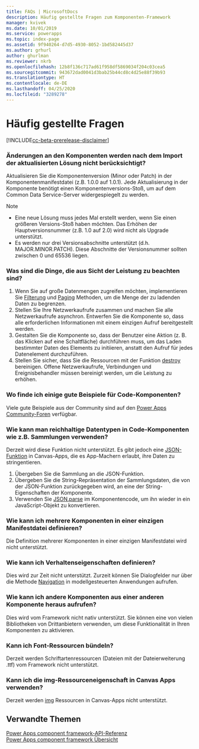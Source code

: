 ```yaml
---
title: FAQs | MicrosoftDocs
description: Häufig gestellte Fragen zum Komponenten-Framework
manager: kvivek
ms.date: 10/01/2019
ms.service: powerapps
ms.topic: index-page
ms.assetid: 9f940264-d7d5-4930-8052-1bd582445d37
ms.author: grhurl
author: ghurlman
ms.reviewer: nkrb
ms.openlocfilehash: 12b8f136c717ad61f958df5869034f204c03cea5
ms.sourcegitcommit: 943672dad0041d3bab25b44cd8c4d25e88f39b93
ms.translationtype: HT
ms.contentlocale: de-DE
ms.lasthandoff: 04/25/2020
ms.locfileid: "3289278"
---
```

# <a name="faqs"></a>Häufig gestellte Fragen

[!INCLUDE[cc-beta-prerelease-disclaimer](../../includes/cc-beta-prerelease-disclaimer.md)]

### <a name="component-changes-are-not-reflected-after-the-updated-solution-import"></a>Änderungen an den Komponenten werden nach dem Import der aktualisierten Lösung nicht berücksichtigt?

Aktualisieren Sie die Komponentenversion (Minor oder Patch) in der Komponentenmanifestdatei (z.B. 1.0.0 auf 1.0.1). Jede Aktualisierung in der Komponente benötigt einen Komponentenversions-Stoß, um auf dem Common Data Service-Server widergespiegelt zu werden.

> [!NOTE]
> - Eine neue Lösung muss jedes Mal erstellt werden, wenn Sie einen größeren Versions-Stoß haben möchten. Das Erhöhen der Hauptversionsnummer (z.B. 1.0 auf 2.0) wird nicht als Upgrade unterstützt.
> - Es werden nur drei Versionsabschnitte unterstützt (d.h. MAJOR.MINOR.PATCH). Diese Abschnitte der Versionsnummer sollten zwischen 0 und 65536 liegen.

### <a name="what-are-the-things-to-be-considered-from-a-performance-perspective"></a>Was sind die Dinge, die aus Sicht der Leistung zu beachten sind?

1. Wenn Sie auf große Datenmengen zugreifen möchten, implementieren Sie [Filterung](reference/filtering.md) und [Paging](reference/paging.md) Methoden, um die Menge der zu ladenden Daten zu begrenzen.
2. Stellen Sie Ihre Netzwerkaufrufe zusammen und machen Sie alle Netzwerkaufrufe asynchron. Entwerfen Sie die Komponente so, dass alle erforderlichen Informationen mit einem einzigen Aufruf bereitgestellt werden. 
3. Gestalten Sie die Komponente so, dass der Benutzer eine Aktion (z. B. das Klicken auf eine Schaltfläche) durchführen muss, um das Laden bestimmter Daten des Elements zu initiieren, anstatt den Aufruf für jedes Datenelement durchzuführen.
4. Stellen Sie sicher, dass Sie die Ressourcen mit der Funktion [destroy](reference/control/destroy.md) bereinigen. Offene Netzwerkaufrufe, Verbindungen und Ereignisbehandler müssen bereinigt werden, um die Leistung zu erhöhen.

### <a name="where-can-i-find-some-good-examples-of-code-components"></a>Wo finde ich einige gute Beispiele für Code-Komponenten?

Viele gute Beispiele aus der Community sind auf den [Power Apps Community-Foren](https://powerusers.microsoft.com/t5/Power-Apps-Component-Framework/Community-content-sample-components-blogs-etc-Link-to-this-page/td-p/280710) verfügbar.

### <a name="how-to-use-rich-data-types-in-code-components-such-as-collections"></a>Wie kann man reichhaltige Datentypen in Code-Komponenten wie z.B. Sammlungen verwenden?

Derzeit wird diese Funktion nicht unterstützt. Es gibt jedoch eine [JSON-Funktion](https://docs.microsoft.com/powerapps/maker/canvas-apps/functions/function-json) in Canvas-Apps, die es App-Machern erlaubt, ihre Daten zu stringentieren.

1. Übergeben Sie die Sammlung an die JSON-Funktion.
2. Übergeben Sie die String-Repräsentation der Sammlungsdaten, die von der JSON-Funktion zurückgegeben wird, an eine der String-Eigenschaften der Komponente.
3. Verwenden Sie [JSON.parse](https://developer.mozilla.org/en-US/docs/Web/JavaScript/Reference/Global_Objects/JSON/parse) im Komponentencode, um ihn wieder in ein JavaScript-Objekt zu konvertieren.

### <a name="how-can-i-define-multiple-components-in-a-single-manifest-file"></a>Wie kann ich mehrere Komponenten in einer einzigen Manifestdatei definieren?

Die Definition mehrerer Komponenten in einer einzigen Manifestdatei wird nicht unterstützt. 

### <a name="how-can-i-define-behavior-properties"></a>Wie kann ich Verhaltenseigenschaften definieren?

Dies wird zur Zeit nicht unterstützt. Zurzeit können Sie Dialogfelder nur über die Methode [Navigation](reference/navigation.md) in modellgesteuerten Anwendungen aufrufen.

### <a name="how-can-i-call-other-components-from-within-another-component"></a>Wie kann ich andere Komponenten aus einer anderen Komponente heraus aufrufen?

Dies wird vom Framework nicht nativ unterstützt. Sie können eine von vielen Bibliotheken von Drittanbietern verwenden, um diese Funktionalität in Ihren Komponenten zu aktivieren.

### <a name="can-i-bundle-font-resources"></a>Kann ich Font-Ressourcen bündeln?

Derzeit werden Schriftartenressourcen (Dateien mit der Dateierweiterung .ttf) vom Framework nicht unterstützt.

### <a name="can-i-use-img-resource-property-in-canvas-apps"></a>Kann ich die img-Ressourceneigenschaft in Canvas Apps verwenden?

Derzeit werden [img](manifest-schema-reference/img.md) Ressourcen in Canvas-Apps nicht unterstützt.

## <a name="related-topics"></a>Verwandte Themen

[Power Apps component framework-API-Referenz](reference/index.md)<br/>
[Power Apps component framework Übersicht](overview.md)
